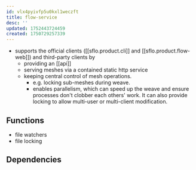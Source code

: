 ```yaml
---
id: vlx4pyivfp5u0kxl1weczft
title: flow-service
desc: ''
updated: 1752443724459
created: 1750729257339
---
```


- supports the official clients ([[sflo.product.cli]] and [[sflo.product.flow-web]]) and third-party clients by
  - providing an [[api]]
  - serving meshes via a contained static http service
  - keeping central control of mesh operations.
    - e.g. locking sub-meshes during weave.
    - enables parallelism, which can speed up the weave and ensure processes don't clobber each others' work. It can also provide locking to allow multi-user or multi-client modification.

## Functions

- file watchers
- file locking



## Dependencies

